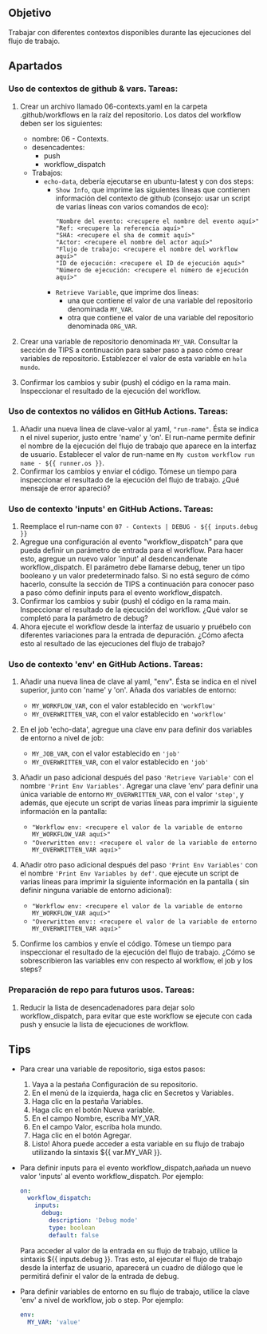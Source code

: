 ## Objetivo
Trabajar con diferentes contextos disponibles durante las ejecuciones del flujo de trabajo.

## Apartados

### Uso de contextos de github & vars. Tareas:

1. Crear un archivo llamado 06-contexts.yaml en la carpeta .github/workflows en la raíz del repositorio. Los datos del workflow deben ser los siguientes:
   - nombre: 06 - Contexts. 
   - desencadentes:
      - push
      - workflow_dispatch
   - Trabajos:
     - `echo-data`, debería ejecutarse en ubuntu-latest y con dos steps:
       - `Show Info`, que imprime las siguientes líneas que contienen información del contexto de github (consejo: usar un script de varias líneas con varios comandos de eco):
          ```shell
          "Nombre del evento: <recupere el nombre del evento aquí>"
          "Ref: <recupere la referencia aquí>"
          "SHA: <recupere el sha de commit aquí>"
          "Actor: <recupere el nombre del actor aquí>"
          "Flujo de trabajo: <recupere el nombre del workflow aquí>"
          "ID de ejecución: <recupere el ID de ejecución aquí>"
          "Número de ejecución: <recupere el número de ejecución aquí>"
          ```
       - `Retrieve Variable`, que imprime dos lineas:
           - una que contiene el valor de una variable del repositorio denominada `MY_VAR`.
           - otra que contiene el valor de una variable del repositorio denominada `ORG_VAR`.

2. Crear una variable de repositorio denominada `MY_VAR`. Consultar la sección de TIPS a continuación para saber paso a paso cómo crear variables de repositorio. Establezcer el valor de esta variable en `hola mundo`.
3. Confirmar los cambios y subir (push) el código en la rama main. Inspeccionar el resultado de la ejecución del workflow. 

### Uso de contextos no válidos en GitHub Actions. Tareas:

1. Añadir una nueva linea de clave-valor al yaml, `"run-name"`. Ésta se indica n el nivel superior, justo entre 'name' y 'on'. El run-name permite definir el nombre de la ejecución del flujo de trabajo que aparece en la interfaz de usuario. Establecer el valor de run-name en `My custom workflow run name - ${{ runner.os }}`. 
2. Confirmar los cambios y enviar el código. Tómese un tiempo para inspeccionar el resultado de la ejecución del flujo de trabajo. ¿Qué mensaje de error apareció?

### Uso de contexto 'inputs' en GitHub Actions. Tareas:

1. Reemplace el run-name con `07 - Contexts | DEBUG - ${{ inputs.debug }}`
2. Agregue una configuración al evento "workflow_dispatch" para que pueda definir un parámetro de entrada para el workflow. Para hacer esto, agregue un nuevo valor 'input' al desdencandenate workflow_dispatch. El parámetro debe llamarse debug, tener un tipo booleano y un valor predeterminado falso. Si no está seguro de cómo hacerlo, consulte la sección de TIPS a continuación para conocer paso a paso cómo definir inputs para el evento workflow_dispatch.
3. Confirmar los cambios y subir (push) el código en la rama main. Inspeccionar el resultado de la ejecución del workflow. ¿Qué valor se completó para la parámetro de debug?
4. Ahora ejecute el workflow desde la interfaz de usuario y pruébelo con diferentes variaciones para la entrada de depuración. ¿Cómo afecta esto al resultado de las ejecuciones del flujo de trabajo?

### Uso de contexto 'env' en GitHub Actions. Tareas:

1. Añadir una nueva linea de clave al yaml, "env". Ésta se indica en el nivel superior, junto con 'name' y 'on'. Añada dos variables de entorno:
   - `MY_WORKFLOW_VAR`, con el valor establecido en `'workflow'`
   - `MY_OVERWRITTEN_VAR`, con el valor establecido en `'workflow'`
2. En el job 'echo-data', agregue una clave env para definir dos variables de entorno a nivel de job:
   - `MY_JOB_VAR`, con el valor establecido en `'job'`
   - `MY_OVERWRITTEN_VAR`, con el valor establecido en `'job'`
3. Añadir un paso adicional después del paso `'Retrieve Variable'` con el nombre `'Print Env Variables'`. Agregar una clave 'env' para definir una única variable de entorno `MY_OVERWRITTEN_VAR`, con el valor `'step'`, y además, que ejecute un script de varias líneas para imprimir la siguiente información en la pantalla:
   - `"Workflow env: <recupere el valor de la variable de entorno MY_WORKFLOW_VAR aquí>"`
   - `"Overwritten env:: <recupere el valor de la variable de entorno MY_OVERWRITTEN_VAR aquí>"`
4. Añadir otro paso adicional después del paso `'Print Env Variables'` con el nombre `'Print Env Variables by def'`. que ejecute un script de varias líneas para imprimir la siguiente información en la pantalla ( sin definir ninguna variable de entorno adicional):
    - `"Workflow env: <recupere el valor de la variable de entorno MY_WORKFLOW_VAR aquí>"`
    - `"Overwritten env:: <recupere el valor de la variable de entorno MY_OVERWRITTEN_VAR aquí>"`

5. Confirme los cambios y envíe el código. Tómese un tiempo para inspeccionar el resultado de la ejecución del flujo de trabajo. ¿Cómo se sobrescribieron las variables env con respecto al workflow, el job y los steps?


### Preparación de repo para futuros usos. Tareas:

1. Reducir la lista de desencadenadores para dejar solo workflow_dispatch, para evitar que este workflow se ejecute con cada push y ensucie la lista de ejecuciones de workflow.

## Tips
- Para crear una variable de repositorio, siga estos pasos:

  1. Vaya a la pestaña Configuración de su repositorio.
  2. En el menú de la izquierda, haga clic en Secretos y Variables.
  3. Haga clic en la pestaña Variables.
  4. Haga clic en el botón Nueva variable.
  5. En el campo Nombre, escriba MY_VAR.
  6. En el campo Valor, escriba hola mundo.
  7. Haga clic en el botón Agregar.
  8. Listo! Ahora puede acceder a esta variable en su flujo de trabajo utilizando la sintaxis ${{ var.MY_VAR }}.


- Para definir inputs para el evento workflow_dispatch,aañada un nuevo valor 'inputs' al evento workflow_dispatch. Por ejemplo:
   ```yaml
   on:
     workflow_dispatch:
       inputs:
         debug:
           description: 'Debug mode'
           type: boolean           
           default: false
   ```
    Para acceder al valor de la entrada en su flujo de trabajo, utilice la sintaxis ${{ inputs.debug }}. Tras esto, al ejecutar el flujo de trabajo desde la interfaz de usuario, aparecerá un cuadro de diálogo que le permitirá definir el valor de la entrada de debug. 


- Para definir variables de entorno en su flujo de trabajo, utilice la clave 'env' a nivel de workflow, job o step. Por ejemplo:
   ```yaml
   env:
     MY_VAR: 'value'
   ```
